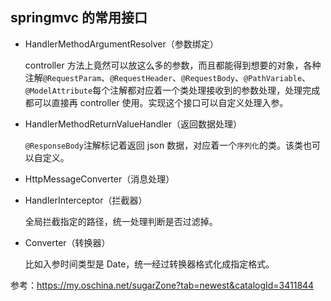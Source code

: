 ## springmvc 的常用接口

- HandlerMethodArgumentResolver（参数绑定）

  controller 方法上竟然可以放这么多的参数，而且都能得到想要的对象，各种注解`@RequestParam`、`@RequestHeader`、`@RequestBody`、`@PathVariable`、`@ModelAttribute`每个注解都对应着一个类处理接收到的参数处理，处理完成都可以直接再 controller 使用。实现这个接口可以自定义处理入参。

- HandlerMethodReturnValueHandler（返回数据处理）

  `@ResponseBody`注解标记着返回 json 数据，对应着一个`序列化`的类。该类也可以自定义。

- HttpMessageConverter（消息处理）

- HandlerInterceptor（拦截器）

  全局拦截指定的路径，统一处理判断是否过滤掉。

- Converter（转换器）

  比如入参时间类型是 Date，统一经过转换器格式化成指定格式。



参考：https://my.oschina.net/sugarZone?tab=newest&catalogId=3411844

